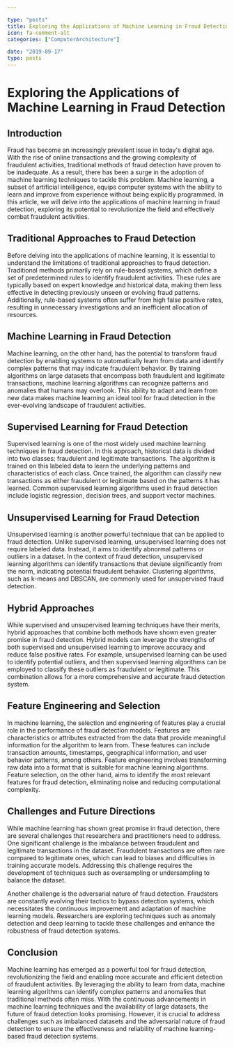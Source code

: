 ```yaml
---

type: "posts"
title: Exploring the Applications of Machine Learning in Fraud Detection
icon: fa-comment-alt
categories: ["ComputerArchitecture"]

date: "2019-09-17"
type: posts
---
```





# Exploring the Applications of Machine Learning in Fraud Detection

## Introduction

Fraud has become an increasingly prevalent issue in today's digital age. With the rise of online transactions and the growing complexity of fraudulent activities, traditional methods of fraud detection have proven to be inadequate. As a result, there has been a surge in the adoption of machine learning techniques to tackle this problem. Machine learning, a subset of artificial intelligence, equips computer systems with the ability to learn and improve from experience without being explicitly programmed. In this article, we will delve into the applications of machine learning in fraud detection, exploring its potential to revolutionize the field and effectively combat fraudulent activities.

## Traditional Approaches to Fraud Detection

Before delving into the applications of machine learning, it is essential to understand the limitations of traditional approaches to fraud detection. Traditional methods primarily rely on rule-based systems, which define a set of predetermined rules to identify fraudulent activities. These rules are typically based on expert knowledge and historical data, making them less effective in detecting previously unseen or evolving fraud patterns. Additionally, rule-based systems often suffer from high false positive rates, resulting in unnecessary investigations and an inefficient allocation of resources.

## Machine Learning in Fraud Detection

Machine learning, on the other hand, has the potential to transform fraud detection by enabling systems to automatically learn from data and identify complex patterns that may indicate fraudulent behavior. By training algorithms on large datasets that encompass both fraudulent and legitimate transactions, machine learning algorithms can recognize patterns and anomalies that humans may overlook. This ability to adapt and learn from new data makes machine learning an ideal tool for fraud detection in the ever-evolving landscape of fraudulent activities.

## Supervised Learning for Fraud Detection

Supervised learning is one of the most widely used machine learning techniques in fraud detection. In this approach, historical data is divided into two classes: fraudulent and legitimate transactions. The algorithm is trained on this labeled data to learn the underlying patterns and characteristics of each class. Once trained, the algorithm can classify new transactions as either fraudulent or legitimate based on the patterns it has learned. Common supervised learning algorithms used in fraud detection include logistic regression, decision trees, and support vector machines.

## Unsupervised Learning for Fraud Detection

Unsupervised learning is another powerful technique that can be applied to fraud detection. Unlike supervised learning, unsupervised learning does not require labeled data. Instead, it aims to identify abnormal patterns or outliers in a dataset. In the context of fraud detection, unsupervised learning algorithms can identify transactions that deviate significantly from the norm, indicating potential fraudulent behavior. Clustering algorithms, such as k-means and DBSCAN, are commonly used for unsupervised fraud detection.

## Hybrid Approaches

While supervised and unsupervised learning techniques have their merits, hybrid approaches that combine both methods have shown even greater promise in fraud detection. Hybrid models can leverage the strengths of both supervised and unsupervised learning to improve accuracy and reduce false positive rates. For example, unsupervised learning can be used to identify potential outliers, and then supervised learning algorithms can be employed to classify these outliers as fraudulent or legitimate. This combination allows for a more comprehensive and accurate fraud detection system.

## Feature Engineering and Selection

In machine learning, the selection and engineering of features play a crucial role in the performance of fraud detection models. Features are characteristics or attributes extracted from the data that provide meaningful information for the algorithm to learn from. These features can include transaction amounts, timestamps, geographical information, and user behavior patterns, among others. Feature engineering involves transforming raw data into a format that is suitable for machine learning algorithms. Feature selection, on the other hand, aims to identify the most relevant features for fraud detection, eliminating noise and reducing computational complexity.

## Challenges and Future Directions

While machine learning has shown great promise in fraud detection, there are several challenges that researchers and practitioners need to address. One significant challenge is the imbalance between fraudulent and legitimate transactions in the dataset. Fraudulent transactions are often rare compared to legitimate ones, which can lead to biases and difficulties in training accurate models. Addressing this challenge requires the development of techniques such as oversampling or undersampling to balance the dataset.

Another challenge is the adversarial nature of fraud detection. Fraudsters are constantly evolving their tactics to bypass detection systems, which necessitates the continuous improvement and adaptation of machine learning models. Researchers are exploring techniques such as anomaly detection and deep learning to tackle these challenges and enhance the robustness of fraud detection systems.

## Conclusion

Machine learning has emerged as a powerful tool for fraud detection, revolutionizing the field and enabling more accurate and efficient detection of fraudulent activities. By leveraging the ability to learn from data, machine learning algorithms can identify complex patterns and anomalies that traditional methods often miss. With the continuous advancements in machine learning techniques and the availability of large datasets, the future of fraud detection looks promising. However, it is crucial to address challenges such as imbalanced datasets and the adversarial nature of fraud detection to ensure the effectiveness and reliability of machine learning-based fraud detection systems.